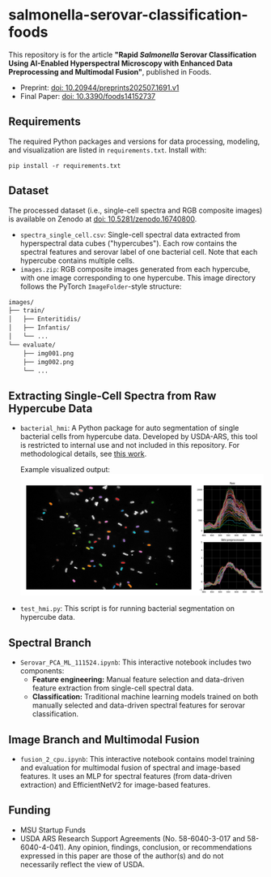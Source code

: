 # salmonella-serovar-classification-foods
This repository is for the article **"Rapid *Salmonella* Serovar Classification Using AI-Enabled Hyperspectral Microscopy with Enhanced Data Preprocessing and Multimodal Fusion"**, published in Foods.

- Preprint: [doi: 10.20944/preprints202507.1691.v1](https://doi.org/10.20944/preprints202507.1691.v1)
- Final Paper: [doi: 10.3390/foods14152737](https://doi.org/10.3390/foods14152737)


## Requirements

The required Python packages and versions for data processing, modeling, and visualization are listed in `requirements.txt`. Install with:
```
pip install -r requirements.txt
```


## Dataset

The processed dataset (i.e., single-cell spectra and RGB composite images) is available on Zenodo at [doi: 10.5281/zenodo.16740800](https://zenodo.org/records/16740800).

- `spectra_single_cell.csv`: Single-cell spectral data extracted from hyperspectral data cubes ("hypercubes"). Each row contains the spectral features and serovar label of one bacterial cell. Note that each hypercube contains multiple cells.
- `images.zip`: RGB composite images generated from each hypercube, with one image corresponding to one hypercube. This image directory follows the PyTorch `ImageFolder`-style structure: 

```bash
images/
├── train/
│   ├── Enteritidis/
│   ├── Infantis/
│   └── ...
└── evaluate/
    ├── img001.png
    ├── img002.png
    └── ...
```


## Extracting Single-Cell Spectra from Raw Hypercube Data

- `bacterial_hmi`: A Python package for auto segmentation of single bacterial cells from hypercube data. Developed by USDA-ARS, this tool is restricted to internal use and not included in this repository. For methodological details, see [this work](https://doi.org/10.1016/j.compag.2023.107802).

    Example visualized output: ![single-cell-segmentation](single-cell-segmentation.png)
  
- `test_hmi.py`: This script is for running bacterial segmentation on hypercube data.


## Spectral Branch

- `Serovar_PCA_ML_111524.ipynb`: This interactive notebook includes two components:
    - **Feature engineering:** Manual feature selection and data-driven feature extraction from single-cell spectral data.
    - **Classification:** Traditional machine learning models trained on both manually selected and data-driven spectral features for serovar classification.


## Image Branch and Multimodal Fusion
  
- `fusion_2_cpu.ipynb`: This interactive notebook contains model training and evaluation for multimodal fusion of spectral and image-based features. It uses an MLP for spectral features (from data-driven extraction) and EfficientNetV2 for image-based features.


## Funding

- MSU Startup Funds
- USDA ARS Research Support Agreements (No. 58-6040-3-017 and 58-6040-4-041). Any opinion, findings, conclusion, or recommendations expressed in this paper are those of the author(s) and do not necessarily reflect the view of USDA.
